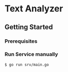 # Text Analyzer


## Getting Started

### Prerequisites


### Run Service manually

```
$ go run srv/main.go
```



